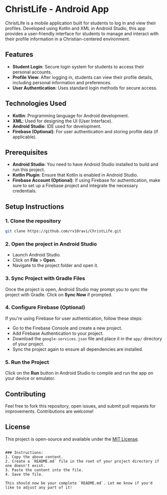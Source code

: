 
# ChristLife - Android App

ChristLife is a mobile application built for students to log in and view their profiles. Developed using Kotlin and XML in Android Studio, this app provides a user-friendly interface for students to manage and interact with their profile information in a Christian-centered environment.

## Features

- **Student Login**: Secure login system for students to access their personal accounts.
- **Profile View**: After logging in, students can view their profile details, including personal information and preferences.
- **User Authentication**: Uses standard login methods for secure access.

## Technologies Used

- **Kotlin**: Programming language for Android development.
- **XML**: Used for designing the UI (User Interface).
- **Android Studio**: IDE used for development.
- **Firebase (Optional)**: For user authentication and storing profile data (if applicable).

## Prerequisites

- **Android Studio**: You need to have Android Studio installed to build and run this project.
- **Kotlin Plugin**: Ensure that Kotlin is enabled in Android Studio.
- **Firebase Account (Optional)**: If using Firebase for authentication, make sure to set up a Firebase project and integrate the necessary credentials.

## Setup Instructions

### 1. Clone the repository

```bash
git clone https://github.com/rv10ravi/ChristLife.git
```

### 2. Open the project in Android Studio

- Launch Android Studio.
- Click on **File** > **Open**.
- Navigate to the project folder and open it.

### 3. Sync Project with Gradle Files

Once the project is open, Android Studio may prompt you to sync the project with Gradle. Click on **Sync Now** if prompted.

### 4. Configure Firebase (Optional)

If you're using Firebase for user authentication, follow these steps:

- Go to the Firebase Console and create a new project.
- Add Firebase Authentication to your project.
- Download the `google-services.json` file and place it in the `app/` directory of your project.
- Sync the project again to ensure all dependencies are installed.

### 5. Run the Project

Click on the **Run** button in Android Studio to compile and run the app on your device or emulator.


## Contributing

Feel free to fork this repository, open issues, and submit pull requests for improvements. Contributions are welcome!

## License

This project is open-source and available under the [MIT License](LICENSE).
```

### Instructions:
1. Copy the above content.
2. Create a `README.md` file in the root of your project directory if one doesn't exist.
3. Paste the content into the file.
4. Save the file.

This should now be your complete `README.md`. Let me know if you'd like to adjust any part of it!
